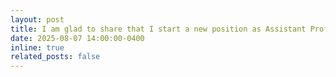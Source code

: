 ```yaml
---
layout: post
title: I am glad to share that I start a new position as Assistant Professor in the Department of Computer Science at Oklahoma State University
date: 2025-08-07 14:00:00-0400
inline: true
related_posts: false
---
```

